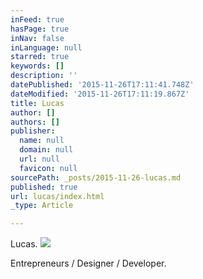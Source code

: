 ```yaml
---
inFeed: true
hasPage: true
inNav: false
inLanguage: null
starred: true
keywords: []
description: ''
datePublished: '2015-11-26T17:11:41.748Z'
dateModified: '2015-11-26T17:11:19.867Z'
title: Lucas
author: []
authors: []
publisher:
  name: null
  domain: null
  url: null
  favicon: null
sourcePath: _posts/2015-11-26-lucas.md
published: true
url: lucas/index.html
_type: Article

---
```

Lucas.
![](https://the-grid-user-content.s3-us-west-2.amazonaws.com/8b0eb9f8-1287-4b07-81a5-157e0c613c8d.jpg)

Entrepreneurs / Designer / Developer.